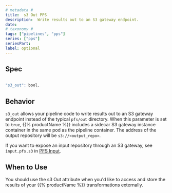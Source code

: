 ```yaml
---
# metadata # 
title:  s3 Out PPS
description:  Write results out to an S3 gateway endpoint.
date: 
# taxonomy #
tags: ["pipelines", "pps"]
series: ["pps"]
seriesPart:
label: optional
---
```


## Spec

```s

"s3_out": bool,

```

## Behavior 

`s3_out` allows your pipeline code to write results out to an S3 gateway
endpoint instead of the typical `pfs/out` directory. When this parameter
is set to `true`, {{% productName %}} includes a sidecar S3 gateway instance
container in the same pod as the pipeline container. The address of the
output repository will be `s3://<output_repo>`. 

If you want to expose an input repository through an S3 gateway, see
`input.pfs.s3` in [PFS Input](/{{%release%}}/build-dags/pipeline-spec/input-pfs). 

## When to Use 

You should use the s3 Out attribute when you'd like to access and store the results of your {{% productName %}} transformations externally. 

